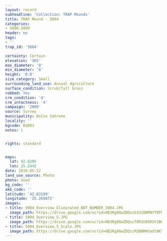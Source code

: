 ```yaml
---
layout: record
subheadline: 'Collection: TRAP Mounds'
title: TRAP Mound - 5004
categories:
- 5000-5999
header: no
tags:
- ''
trap_id: '5004'

certainty: Certain
elevation: '365'
max_diameter: '8'
min_diameter: '8'
height: '0.8'
size_category: Small
surrounding_land_use: Annual Agriculture
surface_condition: Scrub|Tall Grass
robbed: Yes
crm_condition: '4'
crm_intactness: '4'
campaign: '2009'
source: Survey
municipality: Dolno Sahrane
locality: ''
bgcode: DS001
notes: |


rights: standard


maps:
  lat: 42.6285
  lon: 25.2442
date: 2018-05-22
land_use_source: Photo
photo: Good
bg_code: ''
akb_code: ''
latitude: '42.63109'
longitude: '25.269872'
images:
- title: 5004_Overview_Eliminated_NOT_NUMBER_5004.JPG
  image_path: https://drive.google.com/uc?id=0B3Rg88wZDQscb3JSOWRNYTNFMTQ
- title: 5004_Overview_S.JPG
  image_path: https://drive.google.com/uc?id=0B3Rg88wZDQscT0R1U05RSFJBLW8
- title: 5004_Overview_S_Scale.JPG
  image_path: https://drive.google.com/uc?id=0B3Rg88wZDQscM3BNMHVadlNKYzA
---
```

